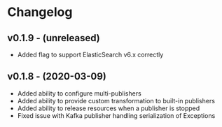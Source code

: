 # Changelog

## v0.1.9 - (unreleased)
  - Added flag to support ElasticSearch v6.x correctly


## v0.1.8 - (2020-03-09)

  - Added ability to configure multi-publishers
  - Added ability to provide custom transformation to built-in publishers
  - Added ability to release resources when a publisher is stopped
  - Fixed issue with Kafka publisher handling serialization of Exceptions
